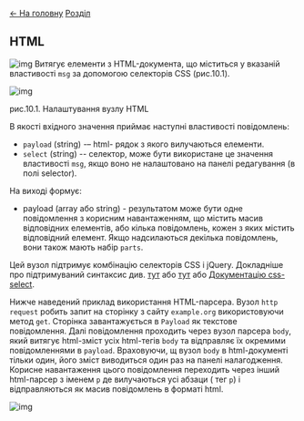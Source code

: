 [<- На головну](../)  [Розділ](README.md)

## HTML

![img](media/html.png) Витягує елементи з HTML-документа, що міститься у вказаній властивості `msg`  за допомогою селекторів CSS (рис.10.1).

![img](media/10_1.png)

рис.10.1. Налаштування вузлу HTML

В якості вхідного значення приймає наступні властивості повідомлень:

- `payload` (string) -– html- рядок з якого вилучаються елементи.
- `select` (string) -- селектор, може бути використане це значення властивості `msg`, якщо воно не налаштовано на панелі редагування (в полі selector).

На виході формує:

- payload (array або string) - результатом може бути одне повідомлення з корисним навантаженням, що містить масив відповідних елементів, або кілька  повідомлень, кожен з яких містить відповідний елемент. Якщо надсилаються  декілька повідомлень, вони також мають набір `parts`.

Цей вузол підтримує комбінацію селекторів CSS і jQuery. Докладніше про підтримуваний синтаксис див. [тут](https://developer.mozilla.org/uk/docs/Web/CSS/CSS_Selectors) або [тут](https://www.w3schools.com/cssref/css_selectors.php) або [Документацію css-select](https://github.com/fb55/CSSselect#user-content-supported-selectors). 

Нижче наведений приклад використання HTML-парсера. Вузол `http request` робить запит на сторінку з сайту `example.org` використовуючи метод `get`. Сторінка завантажується в `Payload` як текстове повідомлення. Далі повідомлення проходить через вузол парсера `body`, який витягує html-зміст усіх html-тегів `body` та відправляє їх окремими повідомленнями в `payload`. Враховуючи, щ вузол `body` в html-документі тільки один, його зміст виводиться один раз на панелі налагодження. Корисне навантаження цього повідомлення переходить через інший html-парсер з іменем `p` де вилучаються усі абзаци ( тег `p`) і відправляються як масив повідомлень в форматі html.        

![img](media/html_exmpl.png)